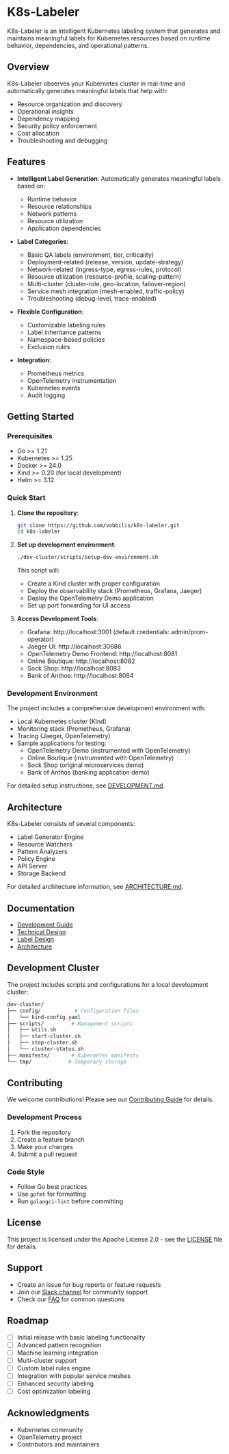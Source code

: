 # K8s-Labeler

K8s-Labeler is an intelligent Kubernetes labeling system that generates and maintains meaningful labels for Kubernetes resources based on runtime behavior, dependencies, and operational patterns.

## Overview

K8s-Labeler observes your Kubernetes cluster in real-time and automatically generates meaningful labels that help with:
- Resource organization and discovery
- Operational insights
- Dependency mapping
- Security policy enforcement
- Cost allocation
- Troubleshooting and debugging

## Features

- **Intelligent Label Generation**: Automatically generates meaningful labels based on:
  - Runtime behavior
  - Resource relationships
  - Network patterns
  - Resource utilization
  - Application dependencies
  
- **Label Categories**:
  - Basic QA labels (environment, tier, criticality)
  - Deployment-related (release, version, update-strategy)
  - Network-related (ingress-type, egress-rules, protocol)
  - Resource utilization (resource-profile, scaling-pattern)
  - Multi-cluster (cluster-role, geo-location, failover-region)
  - Service mesh integration (mesh-enabled, traffic-policy)
  - Troubleshooting (debug-level, trace-enabled)

- **Flexible Configuration**:
  - Customizable labeling rules
  - Label inheritance patterns
  - Namespace-based policies
  - Exclusion rules

- **Integration**:
  - Prometheus metrics
  - OpenTelemetry instrumentation
  - Kubernetes events
  - Audit logging

## Getting Started

### Prerequisites

- Go >= 1.21
- Kubernetes >= 1.25
- Docker >= 24.0
- Kind >= 0.20 (for local development)
- Helm >= 3.12

### Quick Start

1. **Clone the repository**:
   ```bash
   git clone https://github.com/vobbilis/k8s-labeler.git
   cd k8s-labeler
   ```

2. **Set up development environment**:
   ```bash
   ./dev-cluster/scripts/setup-dev-environment.sh
   ```
   This script will:
   - Create a Kind cluster with proper configuration
   - Deploy the observability stack (Prometheus, Grafana, Jaeger)
   - Deploy the OpenTelemetry Demo application
   - Set up port forwarding for UI access

3. **Access Development Tools**:
   - Grafana: http://localhost:3001 (default credentials: admin/prom-operator)
   - Jaeger UI: http://localhost:30686
   - OpenTelemetry Demo Frontend: http://localhost:8081
   - Online Boutique: http://localhost:8082
   - Sock Shop: http://localhost:8083
   - Bank of Anthos: http://localhost:8084

### Development Environment

The project includes a comprehensive development environment with:
- Local Kubernetes cluster (Kind)
- Monitoring stack (Prometheus, Grafana)
- Tracing (Jaeger, OpenTelemetry)
- Sample applications for testing:
  - OpenTelemetry Demo (instrumented with OpenTelemetry)
  - Online Boutique (instrumented with OpenTelemetry)
  - Sock Shop (original microservices demo)
  - Bank of Anthos (banking application demo)

For detailed setup instructions, see [DEVELOPMENT.md](docs/DEVELOPMENT.md).

## Architecture

K8s-Labeler consists of several components:
- Label Generator Engine
- Resource Watchers
- Pattern Analyzers
- Policy Engine
- API Server
- Storage Backend

For detailed architecture information, see [ARCHITECTURE.md](docs/ARCHITECTURE.md).

## Documentation

- [Development Guide](docs/DEVELOPMENT.md)
- [Technical Design](docs/TECHNICAL_DESIGN.md)
- [Label Design](docs/LABELDESIGN.md)
- [Architecture](docs/ARCHITECTURE.md)

## Development Cluster

The project includes scripts and configurations for a local development cluster:

```bash
dev-cluster/
├── config/           # Configuration files
│   └── kind-config.yaml
├── scripts/         # Management scripts
│   ├── utils.sh
│   ├── start-cluster.sh
│   ├── stop-cluster.sh
│   └── cluster-status.sh
├── manifests/       # Kubernetes manifests
└── tmp/            # Temporary storage
```

## Contributing

We welcome contributions! Please see our [Contributing Guide](CONTRIBUTING.md) for details.

### Development Process

1. Fork the repository
2. Create a feature branch
3. Make your changes
4. Submit a pull request

### Code Style

- Follow Go best practices
- Use `gofmt` for formatting
- Run `golangci-lint` before committing

## License

This project is licensed under the Apache License 2.0 - see the [LICENSE](LICENSE) file for details.

## Support

- Create an issue for bug reports or feature requests
- Join our [Slack channel](#) for community support
- Check our [FAQ](docs/FAQ.md) for common questions

## Roadmap

- [ ] Initial release with basic labeling functionality
- [ ] Advanced pattern recognition
- [ ] Machine learning integration
- [ ] Multi-cluster support
- [ ] Custom label rules engine
- [ ] Integration with popular service meshes
- [ ] Enhanced security labeling
- [ ] Cost optimization labeling

## Acknowledgments

- Kubernetes community
- OpenTelemetry project
- Contributors and maintainers 